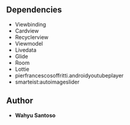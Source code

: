## Dependencies

- Viewbinding
- Cardview
- Recyclerview
- Viewmodel
- Livedata
- Glide
- Room
- Lottie
- pierfrancescosoffritti.androidyoutubeplayer
- smarteist:autoimageslider

 ## Author

* **Wahyu Santoso**
